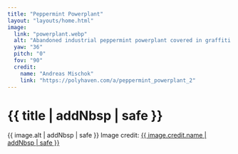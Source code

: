 ```yaml
---
title: "Peppermint Powerplant"
layout: "layouts/home.html"
image:
  link: "powerplant.webp"
  alt: "Abandoned industrial peppermint powerplant covered in graffiti."
  yaw: "36"
  pitch: "0"
  fov: "90"
  credit:
    name: "Andreas Mischok"
    link: "https://polyhaven.com/a/peppermint_powerplant_2"
---
```


# {{ title | addNbsp | safe }}

{{ image.alt | addNbsp | safe }} Image&nbsp;credit:&nbsp;<a href="{{ image.credit.link }}">{{ image.credit.name | addNbsp | safe }}</a>
